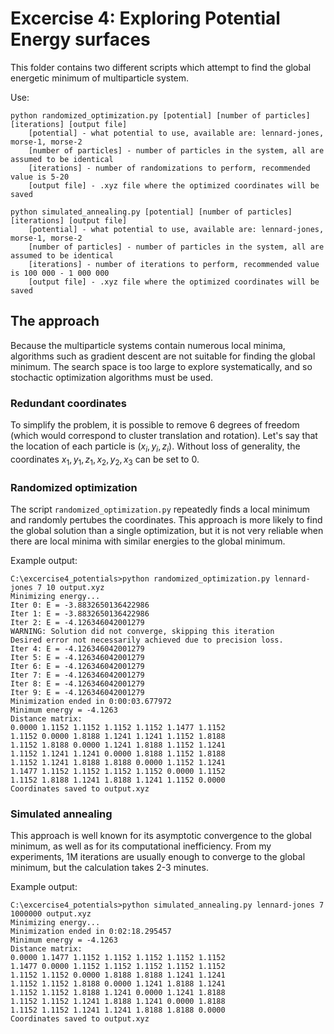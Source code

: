 # Excercise 4: Exploring Potential Energy surfaces
This folder contains two different scripts which attempt to find the global energetic minimum of multiparticle system.

Use:
```
python randomized_optimization.py [potential] [number of particles] [iterations] [output file]
    [potential] - what potential to use, available are: lennard-jones, morse-1, morse-2
    [number of particles] - number of particles in the system, all are assumed to be identical
    [iterations] - number of randomizations to perform, recommended value is 5-20
    [output file] - .xyz file where the optimized coordinates will be saved
```

```
python simulated_annealing.py [potential] [number of particles] [iterations] [output file]
    [potential] - what potential to use, available are: lennard-jones, morse-1, morse-2
    [number of particles] - number of particles in the system, all are assumed to be identical
    [iterations] - number of iterations to perform, recommended value is 100 000 - 1 000 000
    [output file] - .xyz file where the optimized coordinates will be saved
```

## The approach
Because the multiparticle systems contain numerous local minima, algorithms such as gradient descent are not suitable for finding the global minimum. The search space is too large to explore systematically, and so stochactic optimization algorithms must be used.

### Redundant coordinates
To simplify the problem, it is possible to remove 6 degrees of freedom (which would correspond to cluster translation and rotation). Let's say that the location of each particle is $(x_i,y_i,z_i)$.
Without loss of generality, the coordinates $x_1, y_1, z_1, x_2, y_2, x_3$ can be set to 0.

### Randomized optimization
The script `randomized_optimization.py` repeatedly finds a local minimum and randomly pertubes the coordinates. This approach is more likely to find the global solution than a single optimization, but it is not very reliable when there are local minima with similar energies to the global minimum.

Example output:
```
C:\excercise4_potentials>python randomized_optimization.py lennard-jones 7 10 output.xyz      
Minimizing energy...
Iter 0: E = -3.8832650136422986
Iter 1: E = -3.8832650136422986
Iter 2: E = -4.126346042001279
WARNING: Solution did not converge, skipping this iteration
Desired error not necessarily achieved due to precision loss.
Iter 4: E = -4.126346042001279
Iter 5: E = -4.126346042001279
Iter 6: E = -4.126346042001279
Iter 7: E = -4.126346042001279
Iter 8: E = -4.126346042001279
Iter 9: E = -4.126346042001279
Minimization ended in 0:00:03.677972
Minimum energy = -4.1263
Distance matrix:
0.0000 1.1152 1.1152 1.1152 1.1152 1.1477 1.1152
1.1152 0.0000 1.8188 1.1241 1.1241 1.1152 1.8188
1.1152 1.8188 0.0000 1.1241 1.8188 1.1152 1.1241
1.1152 1.1241 1.1241 0.0000 1.8188 1.1152 1.8188
1.1152 1.1241 1.8188 1.8188 0.0000 1.1152 1.1241
1.1477 1.1152 1.1152 1.1152 1.1152 0.0000 1.1152
1.1152 1.8188 1.1241 1.8188 1.1241 1.1152 0.0000
Coordinates saved to output.xyz
```

### Simulated annealing
This approach is well known for its asymptotic convergence to the global minimum, as well as for its computational inefficiency. From my experiments, 1M iterations are usually enough to converge to the global minimum, but the calculation takes 2-3 minutes.

Example output:
```
C:\excercise4_potentials>python simulated_annealing.py lennard-jones 7 1000000 output.xyz
Minimizing energy...
Minimization ended in 0:02:18.295457
Minimum energy = -4.1263
Distance matrix:
0.0000 1.1477 1.1152 1.1152 1.1152 1.1152 1.1152
1.1477 0.0000 1.1152 1.1152 1.1152 1.1152 1.1152
1.1152 1.1152 0.0000 1.8188 1.8188 1.1241 1.1241
1.1152 1.1152 1.8188 0.0000 1.1241 1.8188 1.1241
1.1152 1.1152 1.8188 1.1241 0.0000 1.1241 1.8188
1.1152 1.1152 1.1241 1.8188 1.1241 0.0000 1.8188
1.1152 1.1152 1.1241 1.1241 1.8188 1.8188 0.0000
Coordinates saved to output.xyz
```